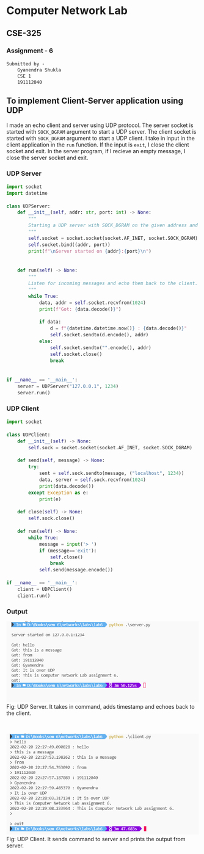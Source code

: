
# Computer Network Lab

##

## CSE-325


###  Assignment - 6


```
Submitted by - 
    Gyanendra Shukla
    CSE 1
    191112040
```


## To implement Client-Server application using UDP

I made an echo client and server using UDP protocol. The server socket is started with `SOCK_DGRAM` argument to start
a UDP server. The client socket is started with `SOCK_DGRAM` argument to start a UDP client. I take in input in the client application in the `run` function. If the input is `exit`, I close the client socket and exit. In the server program, if I recieve an empty message, I close the server socket and exit. 



### UDP Server
```python
import socket
import datetime

class UDPServer:
    def __init__(self, addr: str, port: int) -> None:
        """
        Starting a UDP server with SOCK_DGRAM on the given address and port.
        """
        self.socket = socket.socket(socket.AF_INET, socket.SOCK_DGRAM)
        self.socket.bind((addr, port))
        print(f"\nServer started on {addr}:{port}\n")


    def run(self) -> None:
        """
        Listen for incoming messages and echo them back to the client.
        """
        while True:
            data, addr = self.socket.recvfrom(1024)
            print(f"Got: {data.decode()}")

            if data:
                d = f"{datetime.datetime.now()} : {data.decode()}"
                self.socket.sendto(d.encode(), addr)
            else:
                self.socket.sendto("".encode(), addr)
                self.socket.close()
                break


if __name__ == '__main__':
    server = UDPServer("127.0.0.1", 1234)
    server.run()
```

### UDP Client
```python
import socket

class UDPClient:
    def __init__(self) -> None:
        self.sock = socket.socket(socket.AF_INET, socket.SOCK_DGRAM)

    def send(self, message) -> None:
        try:
            sent = self.sock.sendto(message, ("localhost", 1234))
            data, server = self.sock.recvfrom(1024)
            print(data.decode())
        except Exception as e:
            print(e)
            
    def close(self) -> None:
        self.sock.close()

    def run(self) -> None:
        while True:
            message = input('> ')
            if (message=='exit'):
                self.close()
                break
            self.send(message.encode())

if __name__ == '__main__':
    client = UDPClient()
    client.run()
```

### Output
![RCE Server](./server.png)
Fig: UDP Server. It takes in command, adds timestamp and echoes back to the client.

<br>

![RCE Client](./client.png)
Fig: UDP Client. It sends command to server and prints the output from server.


<br><br>

